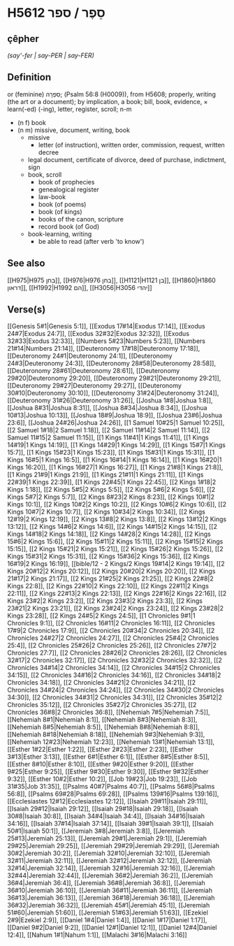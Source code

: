 # H5612 סֵפֶר / ספר

## çêpher

_(say'-fer | say-PER | say-FER)_

## Definition

or (feminine) סִפְרָה; (Psalm 56:8 (H0009)), from H5608; properly, writing (the art or a document); by implication, a book; bill, book, evidence, × learn(-ed) (-ing), letter, register, scroll; n-m

- (n f) book
- (n m) missive, document, writing, book
  - missive
    - letter (of instruction), written order, commission, request, written decree
  - legal document, certificate of divorce, deed of purchase, indictment, sign
  - book, scroll
    - book of prophecies
    - genealogical register
    - law-book
    - book (of poems)
    - book (of kings)
    - books of the canon, scripture
    - record book (of God)
  - book-learning, writing
    - be able to read (after verb 'to know')

## See also

[[H975|H975 בחן]], [[H976|H976 בחן]], [[H1121|H1121 בן]], [[H1860|H1860 דראון]], [[H1992|H1992 הם]], [[H3056|H3056 יהדי]]

## Verse(s)

[[Genesis 5#1|Genesis 5:1]], [[Exodus 17#14|Exodus 17:14]], [[Exodus 24#7|Exodus 24:7]], [[Exodus 32#32|Exodus 32:32]], [[Exodus 32#33|Exodus 32:33]], [[Numbers 5#23|Numbers 5:23]], [[Numbers 21#14|Numbers 21:14]], [[Deuteronomy 17#18|Deuteronomy 17:18]], [[Deuteronomy 24#1|Deuteronomy 24:1]], [[Deuteronomy 24#3|Deuteronomy 24:3]], [[Deuteronomy 28#58|Deuteronomy 28:58]], [[Deuteronomy 28#61|Deuteronomy 28:61]], [[Deuteronomy 29#20|Deuteronomy 29:20]], [[Deuteronomy 29#21|Deuteronomy 29:21]], [[Deuteronomy 29#27|Deuteronomy 29:27]], [[Deuteronomy 30#10|Deuteronomy 30:10]], [[Deuteronomy 31#24|Deuteronomy 31:24]], [[Deuteronomy 31#26|Deuteronomy 31:26]], [[Joshua 1#8|Joshua 1:8]], [[Joshua 8#31|Joshua 8:31]], [[Joshua 8#34|Joshua 8:34]], [[Joshua 10#13|Joshua 10:13]], [[Joshua 18#9|Joshua 18:9]], [[Joshua 23#6|Joshua 23:6]], [[Joshua 24#26|Joshua 24:26]], [[1 Samuel 10#25|1 Samuel 10:25]], [[2 Samuel 1#18|2 Samuel 1:18]], [[2 Samuel 11#14|2 Samuel 11:14]], [[2 Samuel 11#15|2 Samuel 11:15]], [[1 Kings 11#41|1 Kings 11:41]], [[1 Kings 14#19|1 Kings 14:19]], [[1 Kings 14#29|1 Kings 14:29]], [[1 Kings 15#7|1 Kings 15:7]], [[1 Kings 15#23|1 Kings 15:23]], [[1 Kings 15#31|1 Kings 15:31]], [[1 Kings 16#5|1 Kings 16:5]], [[1 Kings 16#14|1 Kings 16:14]], [[1 Kings 16#20|1 Kings 16:20]], [[1 Kings 16#27|1 Kings 16:27]], [[1 Kings 21#8|1 Kings 21:8]], [[1 Kings 21#9|1 Kings 21:9]], [[1 Kings 21#11|1 Kings 21:11]], [[1 Kings 22#39|1 Kings 22:39]], [[1 Kings 22#45|1 Kings 22:45]], [[2 Kings 1#18|2 Kings 1:18]], [[2 Kings 5#5|2 Kings 5:5]], [[2 Kings 5#6|2 Kings 5:6]], [[2 Kings 5#7|2 Kings 5:7]], [[2 Kings 8#23|2 Kings 8:23]], [[2 Kings 10#1|2 Kings 10:1]], [[2 Kings 10#2|2 Kings 10:2]], [[2 Kings 10#6|2 Kings 10:6]], [[2 Kings 10#7|2 Kings 10:7]], [[2 Kings 10#34|2 Kings 10:34]], [[2 Kings 12#19|2 Kings 12:19]], [[2 Kings 13#8|2 Kings 13:8]], [[2 Kings 13#12|2 Kings 13:12]], [[2 Kings 14#6|2 Kings 14:6]], [[2 Kings 14#15|2 Kings 14:15]], [[2 Kings 14#18|2 Kings 14:18]], [[2 Kings 14#28|2 Kings 14:28]], [[2 Kings 15#6|2 Kings 15:6]], [[2 Kings 15#11|2 Kings 15:11]], [[2 Kings 15#15|2 Kings 15:15]], [[2 Kings 15#21|2 Kings 15:21]], [[2 Kings 15#26|2 Kings 15:26]], [[2 Kings 15#31|2 Kings 15:31]], [[2 Kings 15#36|2 Kings 15:36]], [[2 Kings 16#19|2 Kings 16:19]], [[bible/12 - 2 Kings/2 Kings 19#14|2 Kings 19:14]], [[2 Kings 20#12|2 Kings 20:12]], [[2 Kings 20#20|2 Kings 20:20]], [[2 Kings 21#17|2 Kings 21:17]], [[2 Kings 21#25|2 Kings 21:25]], [[2 Kings 22#8|2 Kings 22:8]], [[2 Kings 22#10|2 Kings 22:10]], [[2 Kings 22#11|2 Kings 22:11]], [[2 Kings 22#13|2 Kings 22:13]], [[2 Kings 22#16|2 Kings 22:16]], [[2 Kings 23#2|2 Kings 23:2]], [[2 Kings 23#3|2 Kings 23:3]], [[2 Kings 23#21|2 Kings 23:21]], [[2 Kings 23#24|2 Kings 23:24]], [[2 Kings 23#28|2 Kings 23:28]], [[2 Kings 24#5|2 Kings 24:5]], [[1 Chronicles 9#1|1 Chronicles 9:1]], [[2 Chronicles 16#11|2 Chronicles 16:11]], [[2 Chronicles 17#9|2 Chronicles 17:9]], [[2 Chronicles 20#34|2 Chronicles 20:34]], [[2 Chronicles 24#27|2 Chronicles 24:27]], [[2 Chronicles 25#4|2 Chronicles 25:4]], [[2 Chronicles 25#26|2 Chronicles 25:26]], [[2 Chronicles 27#7|2 Chronicles 27:7]], [[2 Chronicles 28#26|2 Chronicles 28:26]], [[2 Chronicles 32#17|2 Chronicles 32:17]], [[2 Chronicles 32#32|2 Chronicles 32:32]], [[2 Chronicles 34#14|2 Chronicles 34:14]], [[2 Chronicles 34#15|2 Chronicles 34:15]], [[2 Chronicles 34#16|2 Chronicles 34:16]], [[2 Chronicles 34#18|2 Chronicles 34:18]], [[2 Chronicles 34#21|2 Chronicles 34:21]], [[2 Chronicles 34#24|2 Chronicles 34:24]], [[2 Chronicles 34#30|2 Chronicles 34:30]], [[2 Chronicles 34#31|2 Chronicles 34:31]], [[2 Chronicles 35#12|2 Chronicles 35:12]], [[2 Chronicles 35#27|2 Chronicles 35:27]], [[2 Chronicles 36#8|2 Chronicles 36:8]], [[Nehemiah 7#5|Nehemiah 7:5]], [[Nehemiah 8#1|Nehemiah 8:1]], [[Nehemiah 8#3|Nehemiah 8:3]], [[Nehemiah 8#5|Nehemiah 8:5]], [[Nehemiah 8#8|Nehemiah 8:8]], [[Nehemiah 8#18|Nehemiah 8:18]], [[Nehemiah 9#3|Nehemiah 9:3]], [[Nehemiah 12#23|Nehemiah 12:23]], [[Nehemiah 13#1|Nehemiah 13:1]], [[Esther 1#22|Esther 1:22]], [[Esther 2#23|Esther 2:23]], [[Esther 3#13|Esther 3:13]], [[Esther 6#1|Esther 6:1]], [[Esther 8#5|Esther 8:5]], [[Esther 8#10|Esther 8:10]], [[Esther 9#20|Esther 9:20]], [[Esther 9#25|Esther 9:25]], [[Esther 9#30|Esther 9:30]], [[Esther 9#32|Esther 9:32]], [[Esther 10#2|Esther 10:2]], [[Job 19#23|Job 19:23]], [[Job 31#35|Job 31:35]], [[Psalms 40#7|Psalms 40:7]], [[Psalms 56#8|Psalms 56:8]], [[Psalms 69#28|Psalms 69:28]], [[Psalms 139#16|Psalms 139:16]], [[Ecclesiastes 12#12|Ecclesiastes 12:12]], [[Isaiah 29#11|Isaiah 29:11]], [[Isaiah 29#12|Isaiah 29:12]], [[Isaiah 29#18|Isaiah 29:18]], [[Isaiah 30#8|Isaiah 30:8]], [[Isaiah 34#4|Isaiah 34:4]], [[Isaiah 34#16|Isaiah 34:16]], [[Isaiah 37#14|Isaiah 37:14]], [[Isaiah 39#1|Isaiah 39:1]], [[Isaiah 50#1|Isaiah 50:1]], [[Jeremiah 3#8|Jeremiah 3:8]], [[Jeremiah 25#13|Jeremiah 25:13]], [[Jeremiah 29#1|Jeremiah 29:1]], [[Jeremiah 29#25|Jeremiah 29:25]], [[Jeremiah 29#29|Jeremiah 29:29]], [[Jeremiah 30#2|Jeremiah 30:2]], [[Jeremiah 32#10|Jeremiah 32:10]], [[Jeremiah 32#11|Jeremiah 32:11]], [[Jeremiah 32#12|Jeremiah 32:12]], [[Jeremiah 32#14|Jeremiah 32:14]], [[Jeremiah 32#16|Jeremiah 32:16]], [[Jeremiah 32#44|Jeremiah 32:44]], [[Jeremiah 36#2|Jeremiah 36:2]], [[Jeremiah 36#4|Jeremiah 36:4]], [[Jeremiah 36#8|Jeremiah 36:8]], [[Jeremiah 36#10|Jeremiah 36:10]], [[Jeremiah 36#11|Jeremiah 36:11]], [[Jeremiah 36#13|Jeremiah 36:13]], [[Jeremiah 36#18|Jeremiah 36:18]], [[Jeremiah 36#32|Jeremiah 36:32]], [[Jeremiah 45#1|Jeremiah 45:1]], [[Jeremiah 51#60|Jeremiah 51:60]], [[Jeremiah 51#63|Jeremiah 51:63]], [[Ezekiel 2#9|Ezekiel 2:9]], [[Daniel 1#4|Daniel 1:4]], [[Daniel 1#17|Daniel 1:17]], [[Daniel 9#2|Daniel 9:2]], [[Daniel 12#1|Daniel 12:1]], [[Daniel 12#4|Daniel 12:4]], [[Nahum 1#1|Nahum 1:1]], [[Malachi 3#16|Malachi 3:16]]